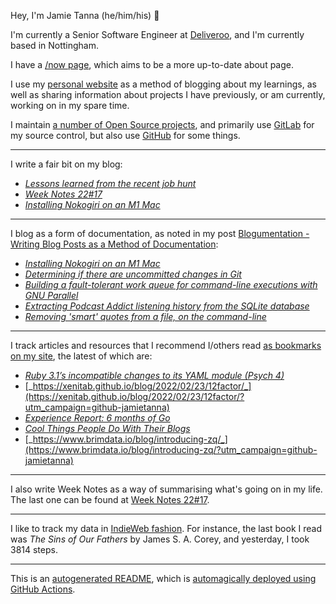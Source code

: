 Hey, I'm Jamie Tanna (he/him/his) 👋

I'm currently a Senior Software Engineer at [Deliveroo](https://deliveroo.engineering/), and I'm currently based in Nottingham.

I have a [/now page](https://www.jvt.me/now/?utm_campaign=github-jamietanna), which aims to be a more up-to-date about page.

I use my [personal website](https://www.jvt.me/?utm_campaign=github-jamietanna) as a method of blogging about my learnings, as well as sharing information about projects I have previously, or am currently, working on in my spare time.

I maintain [a number of Open Source projects](https://www.jvt.me/open-source/?utm_campaign=github-jamietanna), and primarily use [GitLab](https://gitlab.com/jamietanna) for my source control, but also use [GitHub](https://github.com/jamietanna) for some things.

---

I write a fair bit on my blog:


- [_Lessons learned from the recent job hunt_](https://www.jvt.me/posts/2022/05/02/lessons-learned-job-hunt/?utm_campaign=github-jamietanna)
- [_Week Notes 22#17_](https://www.jvt.me/week-notes/2022/17/?utm_campaign=github-jamietanna)
- [_Installing Nokogiri on an M1 Mac_](https://www.jvt.me/posts/2022/05/01/nokogiri-m1-mac/?utm_campaign=github-jamietanna)

---

I blog as a form of documentation, as noted in my post [Blogumentation - Writing Blog Posts as a Method of Documentation](https://www.jvt.me/posts/2017/06/25/blogumentation/?utm_campaign=github-jamietanna):


- [_Installing Nokogiri on an M1 Mac_](https://www.jvt.me/posts/2022/05/01/nokogiri-m1-mac/?utm_campaign=github-jamietanna)
- [_Determining if there are uncommitted changes in Git_](https://www.jvt.me/posts/2022/04/29/git-uncommitted-changes/?utm_campaign=github-jamietanna)
- [_Building a fault-tolerant work queue for command-line executions with GNU Parallel_](https://www.jvt.me/posts/2022/04/28/shell-queue/?utm_campaign=github-jamietanna)
- [_Extracting Podcast Addict listening history from the SQLite database_](https://www.jvt.me/posts/2022/04/28/podcast-addict-sqlite/?utm_campaign=github-jamietanna)
- [_Removing 'smart' quotes from a file, on the command-line_](https://www.jvt.me/posts/2022/04/28/cli-remove-smartquotes/?utm_campaign=github-jamietanna)

---

I track articles and resources that I recommend I/others read [as bookmarks on my site](https://www.jvt.me/kind/bookmarks/?utm_campaign=github-jamietanna), the latest of which are:


- [_Ruby 3.1’s incompatible changes to its YAML module (Psych 4)_](https://www.ctrl.blog/entry/ruby-psych4.html?utm_campaign=github-jamietanna)
- [_https://xenitab.github.io/blog/2022/02/23/12factor/_](https://xenitab.github.io/blog/2022/02/23/12factor/?utm_campaign=github-jamietanna)
- [_Experience Report: 6 months of Go_](https://typesanitizer.com/blog/go-experience-report.html?utm_campaign=github-jamietanna)
- [_Cool Things People Do With Their Blogs_](https://brainbaking.com/post/2022/04/cool-things-people-do-with-their-blogs/?utm_campaign=github-jamietanna)
- [_https://www.brimdata.io/blog/introducing-zq/_](https://www.brimdata.io/blog/introducing-zq/?utm_campaign=github-jamietanna)

---

I also write Week Notes as a way of summarising what's going on in my life. The last one can be found at [Week Notes 22#17](https://www.jvt.me/week-notes/2022/17/?utm_campaign=github-jamietanna).

---

I like to track my data in [IndieWeb fashion](https://indieweb.org/why). For instance, the last book I read was _The Sins of Our Fathers_ by James S. A. Corey, and yesterday, I took 3814 steps.

---
This is an [autogenerated README](https://www.jvt.me/posts/2022/01/12/autogenerated-profile-readme/?utm_campaign=github-jamietanna), which is [automagically deployed using GitHub Actions](https://github.com/jamietanna/jamietanna/blob/main/.github/workflows/rebuild.yml).
